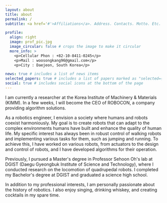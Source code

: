 ```yaml
---
layout: about
title: about
permalink: /
subtitle: <a href='#'>Affiliations</a>. Address. Contacts. Motto. Etc.

profile:
  align: right
  image: prof_pic.jpg
  image_circular: false # crops the image to make it circular
  more_info: >
    <p>Cellular Phon : +82-10-8411-0245</p>
    <p>Mail : woosongkang96@gmail.com</p>
    <p>City : Daejeon, South Korea</p>

news: true # includes a list of news items
selected_papers: true # includes a list of papers marked as "selected={true}"
social: true # includes social icons at the bottom of the page
---
```


I am currently a researcher at the Korea Institute of Machinery & Materials (KIMM). In a few weeks, I will become the CEO of ROBOCON, a company providing algorithm solutions. 

As a robotics engineer, I envision a society where humans and robots coexist harmoniously. My goal is to create robots that can adapt to the complex environments humans have built and enhance the quality of human life. My specific interest has always been in robust control of walking robots and implementing various tasks for them, such as jumping and running. To achieve this, I have worked on various robots, from actuators to the design and control of robots, and I have developed algorithms for their operation.

Previously, I pursued a Master's degree in Professor Sehoon Oh's lab at DGIST (Daegu Gyeongbuk Institute of Science and Technology), where I conducted research on the locomotion of quadrupedal robots. I completed my Bachelor's degree at DGIST and graduated a science high school.

In addition to my professional interests, I am personally passionate about the history of robotics. I also enjoy singing, drinking whiskey, and creating cocktails in my spare time.


